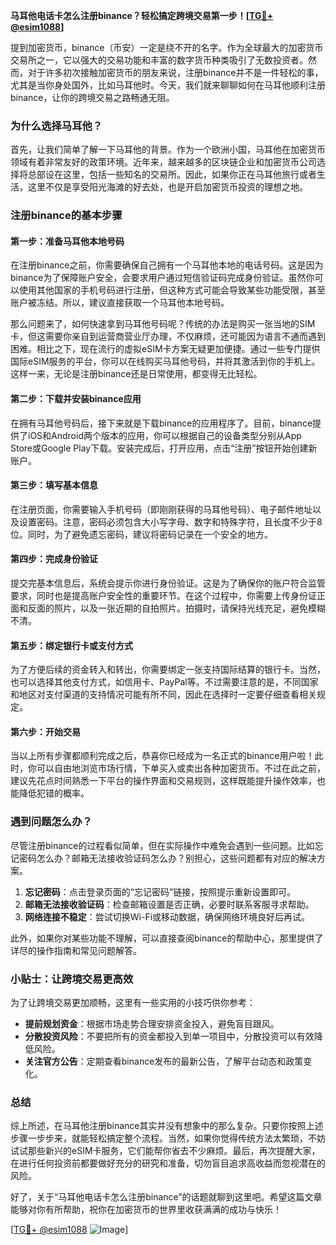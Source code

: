 **马耳他电话卡怎么注册binance？轻松搞定跨境交易第一步！[[TG💪+ @esim1088](https://t.me/s/esim1088)]**

提到加密货币，binance（币安）一定是绕不开的名字。作为全球最大的加密货币交易所之一，它以强大的交易功能和丰富的数字货币种类吸引了无数投资者。然而，对于许多初次接触加密货币的朋友来说，注册binance并不是一件轻松的事，尤其是当你身处国外，比如马耳他时。今天，我们就来聊聊如何在马耳他顺利注册binance，让你的跨境交易之路畅通无阻。

### 为什么选择马耳他？

首先，让我们简单了解一下马耳他的背景。作为一个欧洲小国，马耳他在加密货币领域有着非常友好的政策环境。近年来，越来越多的区块链企业和加密货币公司选择将总部设在这里，包括一些知名的交易所。因此，如果你正在马耳他旅行或者生活，这里不仅是享受阳光海滩的好去处，也是开启加密货币投资的理想之地。

### 注册binance的基本步骤

#### 第一步：准备马耳他本地号码

在注册binance之前，你需要确保自己拥有一个马耳他本地的电话号码。这是因为binance为了保障账户安全，会要求用户通过短信验证码完成身份验证。虽然你可以使用其他国家的手机号码进行注册，但这种方式可能会导致某些功能受限，甚至账户被冻结。所以，建议直接获取一个马耳他本地号码。

那么问题来了，如何快速拿到马耳他号码呢？传统的办法是购买一张当地的SIM卡，但这需要你亲自到运营商营业厅办理，不仅麻烦，还可能因为语言不通而遇到困难。相比之下，现在流行的虚拟eSIM卡方案无疑更加便捷。通过一些专门提供国际eSIM服务的平台，你可以在线购买马耳他号码，并将其激活到你的手机上。这样一来，无论是注册binance还是日常使用，都变得无比轻松。

#### 第二步：下载并安装binance应用

在拥有马耳他号码后，接下来就是下载binance的应用程序了。目前，binance提供了iOS和Android两个版本的应用，你可以根据自己的设备类型分别从App Store或Google Play下载。安装完成后，打开应用，点击“注册”按钮开始创建新账户。

#### 第三步：填写基本信息

在注册页面，你需要输入手机号码（即刚刚获得的马耳他号码）、电子邮件地址以及设置密码。注意，密码必须包含大小写字母、数字和特殊字符，且长度不少于8位。同时，为了避免遗忘密码，建议将密码记录在一个安全的地方。

#### 第四步：完成身份验证

提交完基本信息后，系统会提示你进行身份验证。这是为了确保你的账户符合监管要求，同时也是提高账户安全性的重要环节。在这个过程中，你需要上传身份证正面和反面的照片，以及一张近期的自拍照片。拍摄时，请保持光线充足，避免模糊不清。

#### 第五步：绑定银行卡或支付方式

为了方便后续的资金转入和转出，你需要绑定一张支持国际结算的银行卡。当然，也可以选择其他支付方式，如信用卡、PayPal等。不过需要注意的是，不同国家和地区对支付渠道的支持情况可能有所不同，因此在选择时一定要仔细查看相关规定。

#### 第六步：开始交易

当以上所有步骤都顺利完成之后，恭喜你已经成为一名正式的binance用户啦！此时，你可以自由地浏览市场行情，下单买入或卖出各种加密货币。不过在此之前，建议先花点时间熟悉一下平台的操作界面和交易规则，这样既能提升操作效率，也能降低犯错的概率。

### 遇到问题怎么办？

尽管注册binance的过程看似简单，但在实际操作中难免会遇到一些问题。比如忘记密码怎么办？邮箱无法接收验证码怎么办？别担心，这些问题都有对应的解决方案。

1. **忘记密码**：点击登录页面的“忘记密码”链接，按照提示重新设置即可。
2. **邮箱无法接收验证码**：检查邮箱设置是否正确，必要时联系客服寻求帮助。
3. **网络连接不稳定**：尝试切换Wi-Fi或移动数据，确保网络环境良好后再试。

此外，如果你对某些功能不理解，可以直接查阅binance的帮助中心，那里提供了详尽的操作指南和常见问题解答。

### 小贴士：让跨境交易更高效

为了让跨境交易更加顺畅，这里有一些实用的小技巧供你参考：

- **提前规划资金**：根据市场走势合理安排资金投入，避免盲目跟风。
- **分散投资风险**：不要把所有的资金都投入到单一项目中，分散投资可以有效降低风险。
- **关注官方公告**：定期查看binance发布的最新公告，了解平台动态和政策变化。

### 总结

综上所述，在马耳他注册binance其实并没有想象中的那么复杂。只要你按照上述步骤一步步来，就能轻松搞定整个流程。当然，如果你觉得传统方法太繁琐，不妨试试那些新兴的eSIM卡服务，它们能帮你省去不少麻烦。最后，再次提醒大家，在进行任何投资前都要做好充分的研究和准备，切勿盲目追求高收益而忽视潜在的风险。

好了，关于“马耳他电话卡怎么注册binance”的话题就聊到这里吧。希望这篇文章能够对你有所帮助，祝你在加密货币的世界里收获满满的成功与快乐！

[[TG💪+ @esim1088](https://t.me/s/esim1088) ![Image](https://i.postimg.cc/4NQfJmqS/Snipaste-2025-05-13-00-14-12.png)]
